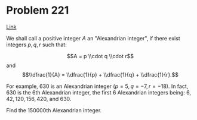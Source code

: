 # Problem 221

[Link](https://projecteuler.net/problem=221)

We shall call a positive integer $A$ an "Alexandrian integer", if there exist integers $p, q, r$ such that:

$$A = p \\cdot q \\cdot r$$ and $$\\dfrac{1}{A} = \\dfrac{1}{p} + \\dfrac{1}{q} + \\dfrac{1}{r}.$$

For example, $630$ is an Alexandrian integer ($p = 5, q = -7, r = -18$). In fact, $630$ is the $6$th Alexandrian integer, the first $6$ Alexandrian integers being: $6, 42, 120, 156, 420$, and $630$.

Find the $150000$th Alexandrian integer.